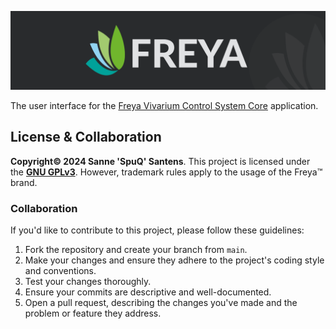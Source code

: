 ![Freya banner](https://github.com/Freya-Vivariums/.github/blob/main/documentation/Freya_banner.png)

The user interface for the [Freya Vivarium Control System Core](https://github.com/Freya-Vivariums/Freya-core) application.

## License & Collaboration
**Copyright© 2024 Sanne 'SpuQ' Santens**. This project is licensed under the **[GNU GPLv3](https://www.gnu.org/licenses/gpl-3.0.en.html)**. However, trademark rules apply to the usage of the Freya™ brand.

### Collaboration

If you'd like to contribute to this project, please follow these guidelines:
1. Fork the repository and create your branch from `main`.
2. Make your changes and ensure they adhere to the project's coding style and conventions.
3. Test your changes thoroughly.
4. Ensure your commits are descriptive and well-documented.
5. Open a pull request, describing the changes you've made and the problem or feature they address.